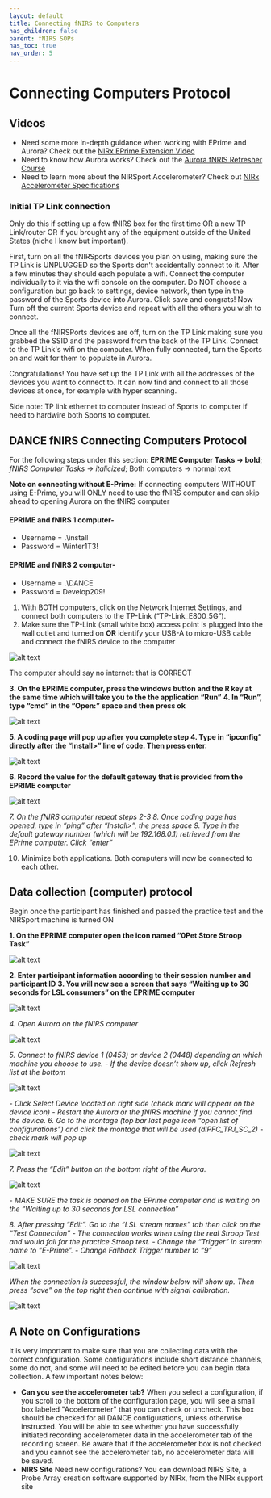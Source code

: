 ```yaml
---
layout: default
title: Connecting fNIRS to Computers
has_children: false
parent: fNIRS SOPs
has_toc: true
nav_order: 5
---
```


# Connecting Computers Protocol 

## Videos
- Need some more in-depth guidance when working with EPrime and Aurora? Check out the [NIRx EPrime Extension Video](https://www.youtube.com/watch?v=qu2x6lGe77M)
- Need to know how Aurora works? Check out the [Aurora fNRIS Refresher Course](https://www.youtube.com/watch?v=LtPx89eDuNQ)
- Need to learn more about the NIRSport Accelerometer? Check out [NIRx Accelerometer Specifications](https://www.youtube.com/watch?v=Sk-SE_Zvhpw)

### Initial TP Link connection

Only do this if setting up a few fNIRS box for the first time OR a new TP Link/router OR if you brought any of the equipment outside of the United States (niche I know but important).

First, turn on all the fNIRSports devices you plan on using, making sure the TP Link is UNPLUGGED so the Sports don't accidentally connect to it. After a few minutes they should each populate a wifi. Connect the computer individually to it via the wifi console on the computer. Do NOT choose a configuration but go back to settings, device network, then type in the password of the Sports device into Aurora. Click save and congrats! Now Turn off the current Sports device and repeat with all the others you wish to connect.

Once all the fNIRSPorts devices are off, turn on the TP Link making sure you grabbed the SSID and the password from the back of the TP Link. Connect to the TP Link's wifi on the computer. When fully connected, turn the Sports on and wait for them to populate in Aurora. 

Congratulations! You have set up the TP Link with all the addresses of the devices you want to connect to. It can now find and connect to all those devices at once, for example with hyper scanning. 

Side note:
TP link ethernet to computer instead of Sports to computer if need to hardwire both Sports to computer. 


## DANCE fNIRS Connecting Computers Protocol

For the following steps under this section: **EPRIME Computer Tasks → bold**; *fNIRS Computer Tasks → italicized*; Both computers → normal text

**Note on connecting without E-Prime:** 
If connecting computers WITHOUT using E-Prime, you will ONLY need to use the fNIRS computer and can skip ahead to opening Aurora on the fNIRS computer

#### EPRIME and fNIRS 1 computer- 
- Username = .\install
- Password = Winter1T3! 

#### EPRIME and fNIRS 2 computer-
- Username = .\DANCE
- Password = Develop209!


1. With BOTH computers, click on the Network Internet Settings, and connect both computers to the TP-Link (“TP-Link_E800_5G”). 
2. Make sure the TP-Link (small white box) access point is plugged into the wall outlet and turned on **OR** identify your USB-A to micro-USB cable and connect the fNIRS device to the computer			

![alt text](tp_link.png)

The computer should say no internet: that is CORRECT

**3. On the EPRIME computer, press the windows button and the R key at the same time which will take you to the the application “Run”**
**4. In “Run”, type “cmd” in the “Open:” space and then press ok**

![alt text](folder.png)

**5. A coding page will pop up after you complete step 4.  Type in “ipconfig” directly after the “Install>” line of code.  Then press enter.**

![alt text](address.png)

**6. Record the value for the default gateway that is provided from the EPRIME computer**

![alt text](gateway.png)

*7. On the fNIRS computer repeat steps 2-3*
*8. Once coding page has opened, type in “ping” after “Install>”, the press space*
*9. Type in the default gateway number (which will be 192.168.0.1) retrieved from the EPrime computer. Click “enter”*

10. Minimize both applications. Both computers will now be connected to each other. 

## Data collection (computer) protocol

Begin once the participant has finished and passed the practice test and the NIRSport machine is turned ON

**1. On the EPRIME computer open the icon named “0Pet Store Stroop Task”**

![alt text](stroop.png)

**2. Enter participant information according to their session number and participant ID**
**3. You will now see a screen that says “Waiting up to 30 seconds for LSL consumers” on the EPRIME computer**

![alt text](waiting.png)

*4. Open Aurora on the fNIRS computer*

![alt text](aurora.png)

*5. Connect  to fNIRS device 1 (0453) or device 2 (0448) depending on which machine you choose to use.* 
*- If the device doesn’t show up, click Refresh list at the bottom*

![alt text](refresh.png)

*- Click Select Device located on right side  (check mark will appear on the device icon)*
*- Restart the Aurora or the fNIRS machine if you cannot find the device.*
*6. Go to the montage (top bar last page icon “open list of configurations") and click the montage that will be used (dlPFC_TPJ_SC_2) - check mark will pop up*

![alt text](configs.png)

*7. Press the “Edit” button on the bottom right of the Aurora.*

![alt text](edit.png)

*- MAKE SURE the task is opened on the EPrime computer and is waiting on the “Waiting up to 30 seconds for LSL connection”*


*8.  After pressing “Edit”. Go to the “LSL stream names” tab then click on the “Test Connection”*
*- The connection works when using the real Stroop Test and would fail for the practice Stroop test.*
*- Change the “Trigger” in stream name to “E-Prime”.*
*- Change Fallback Trigger number to “9”*



![alt text](dlpfc.png)

*When the connection is successful, the window below will show up. Then press “save” on the top right then continue with signal calibration.*

![alt text](window.png)

## A Note on Configurations

It is very important to make sure that you are collecting data with the correct configuration. Some configurations include short distance channels, some do not, and some will need to be edited before you can begin data collection. A few important notes below: 

- **Can you see the accelerometer tab?** When you select a configuration, if you scroll to the bottom of the configuration page, you will see a small box labeled "Accelerometer" that you can check or uncheck. This box should be checked for all DANCE configurations, unless otherwise instructed. You will be able to see whether you have successfully initiated recording accelerometer data in the accelerometer tab of the recording screen. Be aware that if the accelerometer box is not checked and you cannot see the accelerometer tab, no accelerometer data will be saved.
- **NIRS Site** Need new configurations? You can download NIRS Site, a Probe Array creation software supported by NIRx, from the NIRx support site 

